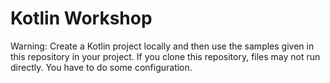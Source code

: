 # Kotlin Workshop

Warning: Create a Kotlin project locally and then use the samples given in this repository in your project.
If you clone this repository, files may not run directly. You have to do some configuration.
